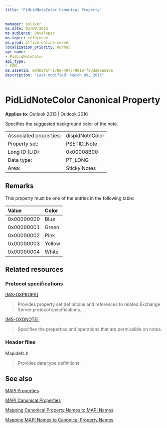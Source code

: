 ```yaml
---
title: "PidLidNoteColor Canonical Property"
 
 
manager: soliver
ms.date: 03/09/2015
ms.audience: Developer
ms.topic: reference
ms.prod: office-online-server
localization_priority: Normal
api_name:
- PidLidNoteColor
api_type:
- COM
ms.assetid: 9d4b8f5f-1789-497c-8010-f83da9ba5966
description: "Last modified: March 09, 2015"
---
```


# PidLidNoteColor Canonical Property

  
  
**Applies to**: Outlook 2013 | Outlook 2016 
  
Specifies the suggested background color of the note. 
  
|||
|:-----|:-----|
|Associated properties:  <br/> |dispidNoteColor  <br/> |
|Property set:  <br/> |PSETID_Note  <br/> |
|Long ID (LID):  <br/> |0x00008B00  <br/> |
|Data type:  <br/> |PT_LONG  <br/> |
|Area:  <br/> |Sticky Notes  <br/> |
   
## Remarks

This property must be one of the entries in the following table:
  
|**Value**|**Color**|
|:-----|:-----|
|0x00000000  <br/> |Blue  <br/> |
|0x00000001  <br/> |Green  <br/> |
|0x00000002  <br/> |Pink  <br/> |
|0x00000003  <br/> |Yellow  <br/> |
|0x00000004  <br/> |White  <br/> |
   
## Related resources

### Protocol specifications

[[MS-OXPROPS]](https://msdn.microsoft.com/library/f6ab1613-aefe-447d-a49c-18217230b148%28Office.15%29.aspx)
  
> Provides property set definitions and references to related Exchange Server protocol specifications.
    
[[MS-OXONOTE]](https://msdn.microsoft.com/library/6bf4ed7e-316c-4a3c-be27-5ec93e7ab39f%28Office.15%29.aspx)
  
> Specifies the properties and operations that are permissible on notes.
    
### Header files

Mapidefs.h
  
> Provides data type definitions.
    
## See also



[MAPI Properties](mapi-properties.md)
  
[MAPI Canonical Properties](mapi-canonical-properties.md)
  
[Mapping Canonical Property Names to MAPI Names](mapping-canonical-property-names-to-mapi-names.md)
  
[Mapping MAPI Names to Canonical Property Names](mapping-mapi-names-to-canonical-property-names.md)

